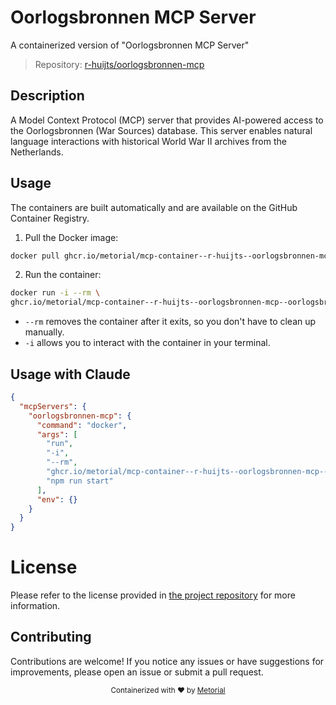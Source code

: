 
# Oorlogsbronnen MCP Server

A containerized version of "Oorlogsbronnen MCP Server"

> Repository: [r-huijts/oorlogsbronnen-mcp](https://github.com/r-huijts/oorlogsbronnen-mcp)

## Description

A Model Context Protocol (MCP) server that provides AI-powered access to the Oorlogsbronnen (War Sources) database. This server enables natural language interactions with historical World War II archives from the Netherlands.


## Usage

The containers are built automatically and are available on the GitHub Container Registry.

1. Pull the Docker image:

```bash
docker pull ghcr.io/metorial/mcp-container--r-huijts--oorlogsbronnen-mcp--oorlogsbronnen-mcp
```

2. Run the container:

```bash
docker run -i --rm \ 
ghcr.io/metorial/mcp-container--r-huijts--oorlogsbronnen-mcp--oorlogsbronnen-mcp  "npm run start"
```

- `--rm` removes the container after it exits, so you don't have to clean up manually.
- `-i` allows you to interact with the container in your terminal.




## Usage with Claude

```json
{
  "mcpServers": {
    "oorlogsbronnen-mcp": {
      "command": "docker",
      "args": [
        "run",
        "-i",
        "--rm",
        "ghcr.io/metorial/mcp-container--r-huijts--oorlogsbronnen-mcp--oorlogsbronnen-mcp",
        "npm run start"
      ],
      "env": {}
    }
  }
}
```

# License

Please refer to the license provided in [the project repository](https://github.com/r-huijts/oorlogsbronnen-mcp) for more information.

## Contributing

Contributions are welcome! If you notice any issues or have suggestions for improvements, please open an issue or submit a pull request.

<div align="center">
  <sub>Containerized with ❤️ by <a href="https://metorial.com">Metorial</a></sub>
</div>
  